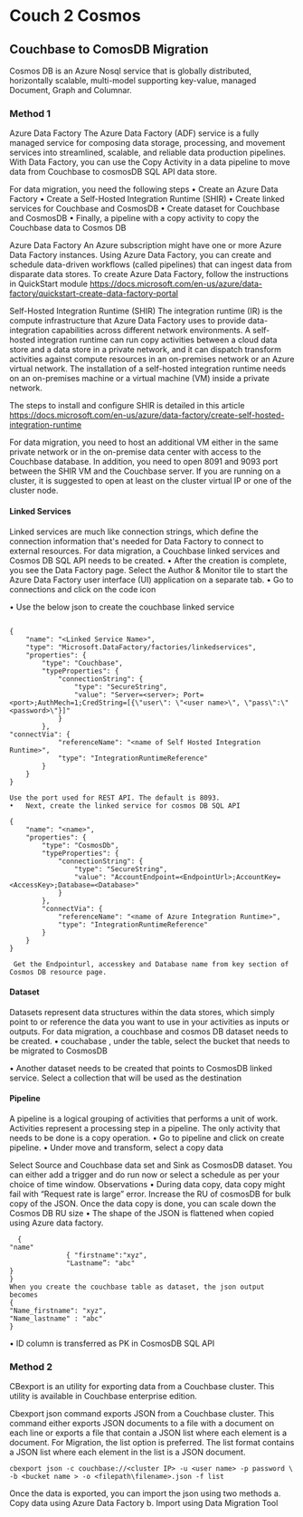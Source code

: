 # Couch 2 Cosmos

## Couchbase to  ComosDB Migration 

Cosmos DB is an Azure  Nosql service that is globally distributed, horizontally scalable, multi-model supporting key-value, managed Document, Graph and Columnar. 

### Method 1 

Azure Data Factory 
The Azure Data Factory (ADF) service is a fully managed service for composing data storage, processing, and movement services into streamlined, scalable, and reliable data production pipelines.  
With Data Factory, you can use the Copy Activity in a data pipeline to move data from  Couchbase to cosmosDB SQL API data store.
                                                                          


For data migration, you need the following steps 
•	Create an Azure Data Factory
•	Create a Self-Hosted Integration Runtime (SHIR)
•	Create linked services for Couchbase and CosmosDB 
•	Create dataset for Couchbase and CosmosDB
•	Finally, a pipeline with a copy activity to copy the Couchbase data to Cosmos DB 

Azure Data Factory 
An Azure subscription might have one or more Azure Data Factory instances. Using Azure Data Factory, you can create and schedule data-driven workflows (called pipelines) that can ingest data from disparate data stores. To create Azure Data Factory, follow the instructions in QuickStart module
https://docs.microsoft.com/en-us/azure/data-factory/quickstart-create-data-factory-portal


Self-Hosted Integration Runtime (SHIR)
The integration runtime (IR) is the compute infrastructure that Azure Data Factory uses to provide data-integration capabilities across different network environments.
A self-hosted integration runtime can run copy activities between a cloud data store and a data store in a private network, and it can dispatch transform activities against compute resources in an on-premises network or an Azure virtual network. The installation of a self-hosted integration runtime needs on an on-premises machine or a virtual machine (VM) inside a private network.

The steps to install and configure SHIR is detailed in this article
https://docs.microsoft.com/en-us/azure/data-factory/create-self-hosted-integration-runtime
 
For data migration, you need to host an additional VM  either in the same private network or in the on-premise data center with access to the Couchbase database.  In addition, you need to open 8091 and 9093 port between the SHIR VM and the Couchbase server. If you are running on a cluster, it is suggested to open at least on the cluster virtual IP or one of the cluster node.

#### Linked Services 

Linked services are much like connection strings, which define the connection information that's needed for Data Factory to connect to external resources.
For data migration, a Couchbase linked services and Cosmos DB SQL API needs to be created. 
•	After the creation is complete, you see the Data Factory page. Select the Author & Monitor tile to start the Azure Data Factory user interface (UI) application on a separate tab.
•	Go to connections and click on the code icon     
 
•	Use the below json to create the couchbase linked service

```

{
    "name": "<Linked Service Name>",
    "type": "Microsoft.DataFactory/factories/linkedservices",
    "properties": {
        "type": "Couchbase",
        "typeProperties": {
            "connectionString": {
                "type": "SecureString",
                "value": "Server=<server>; Port=<port>;AuthMech=1;CredString=[{\"user\": \"<user name>\", \"pass\":\"<password>\"}]"
            }
        },
"connectVia": {
            "referenceName": "<name of Self Hosted Integration Runtime>",
            "type": "IntegrationRuntimeReference"
        }
    }
}

Use the port used for REST API. The default is 8093.
•	Next, create the linked service for cosmos DB SQL API 

{
    "name": "<name>",
    "properties": {
        "type": "CosmosDb",
        "typeProperties": {
            "connectionString": {
                "type": "SecureString",
                "value": "AccountEndpoint=<EndpointUrl>;AccountKey=<AccessKey>;Database=<Database>"
            }
        },
        "connectVia": {
            "referenceName": "<name of Azure Integration Runtime>",
            "type": "IntegrationRuntimeReference"
        }
    }
}

 Get the Endpointurl, accesskey and Database name from key section of Cosmos DB resource page.

```
#### Dataset 

Datasets represent data structures within the data stores, which simply point to or reference the data you want to use in your activities as inputs or outputs.  For data migration, a couchbase and cosmos DB dataset needs to be created. 
•	couchabase , under the table, select the bucket that needs to be migrated to CosmosDB
 
•	Another dataset needs to be created that points to CosmosDB linked service. Select a collection that will be used as the destination 
 
#### Pipeline 

A pipeline is a logical grouping of activities that performs a unit of work. Activities represent a processing step in a pipeline. The only activity that needs to be done is a copy operation. 
•	Go to pipeline and click on create pipeline.
•	Under move and transform, select a copy data

  
Select Source and Couchbase data set and Sink as CosmosDB dataset.
You can either add a trigger and do run now or select a schedule as per your choice of time window.
Observations 
•	 During data copy,  data copy might fail with “Request rate is large” error. Increase the RU of cosmosDB for bulk copy of the JSON. Once the data copy is done, you can scale down the Cosmos DB RU size
•	The shape of the JSON is flattened when copied using Azure data factory. 
```
  {
"name"
              { "firstname":"xyz",
              "Lastname”: "abc"
}
}
When you create the couchbase table as dataset, the json output becomes 
{
"Name_firstname": "xyz",
"Name_lastname" : "abc"
}

```
•	ID column is transferred as PK in CosmosDB SQL API

### Method 2

CBexport  is an utility for exporting data from a Couchbase cluster. This utility is available in Couchbase enterprise edition.

Cbexport json command exports JSON from a Couchbase cluster. This command either exports JSON documents to a file with a document on each line or exports a file that contain a JSON list where each element is a document.
For Migration, the list option is preferred. The list format contains a JSON list where each element in the list is a JSON document. 

```
cbexport json -c couchbase://<cluster IP> -u <user name> -p password \ -b <bucket name > -o <filepath\filename>.json -f list

```
Once the data is exported, you can import the json using two methods 
a.	Copy data using Azure Data Factory 
b.	Import using Data Migration Tool


 
